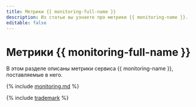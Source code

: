 ```yaml
---
title: Метрики {{ monitoring-full-name }}
description: Из статьи вы узнаете про метрики {{ monitoring-name }}.
editable: false
---
```


# Метрики {{ monitoring-full-name }}

В этом разделе описаны метрики сервиса {{ monitoring-name }}, поставляемые в него.

{% include [monitoring.md](../../_includes/monitoring/metrics-ref/monitoring.md) %}

{% include [trademark](../../_includes/monitoring/trademark.md) %}